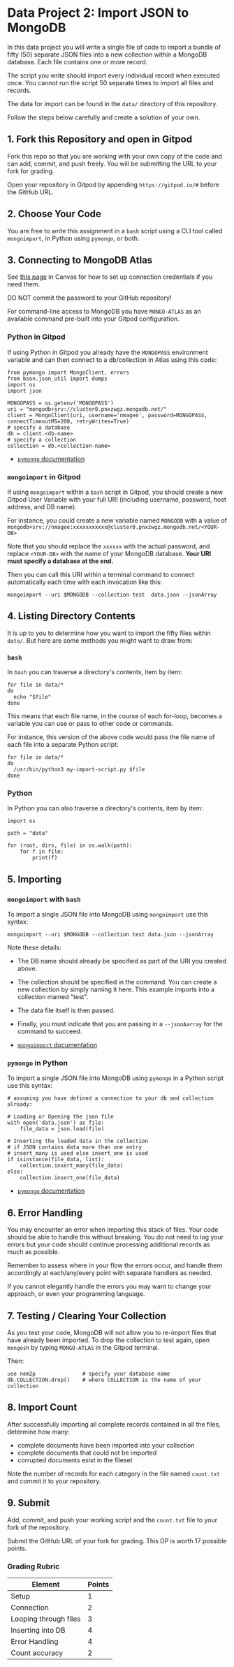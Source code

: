 # Data Project 2: Import JSON to MongoDB

In this data project you will write a single file of code to import a bundle of fifty (50) separate JSON files into a new collection within a MongoDB database. Each file contains one or more record.

The script you write should import every individual record when executed once. You cannot run the script 50 separate times to import all files and records.

The data for import can be found in the `data/` directory of this repository.

Follow the steps below carefully and create a solution of your own.

## 1. Fork this Repository and open in Gitpod

Fork this repo so that you are working with your own copy of the code and can add, commit, and push freely. You will be submitting the URL to your fork for grading.

Open your repository in Gitpod by appending `https://gitpod.io/#` before the GitHub URL.

## 2. Choose Your Code

You are free to write this assignment in a `bash` script using a CLI tool called `mongoimport`, in Python using `pymongo`,
or both.

## 3. Connecting to MongoDB Atlas

See [this page](https://canvas.its.virginia.edu/courses/105117/pages/mongodb-credentials) in Canvas for how to set up connection credentials if you need them.

DO NOT commit the password to your GitHub repository!

For command-line access to MongoDB you have `MONGO-ATLAS` as an available command pre-built into your Gitpod configuration.

### Python in Gitpod

If using Python in Gitpod you already have the `MONGOPASS` environment variable and can then connect to a db/collection in Atlas using this code:

```
from pymongo import MongoClient, errors
from bson.json_util import dumps
import os
import json

MONGOPASS = os.getenv('MONGOPASS')
uri = "mongodb+srv://cluster0.pnxzwgz.mongodb.net/"
client = MongoClient(uri, username='nmagee', password=MONGOPASS, connectTimeoutMS=200, retryWrites=True)
# specify a database
db = client.<db-name>
# specify a collection
collection = db.<collection-name>
```

- [`pymongo` documentation](https://pymongo.readthedocs.io/en/stable/)


### `mongoimport` in Gitpod

If using `mongoimport` within a `bash` script in Gitpod, you should create a new Gitpod User Variable with your full URI (including username, password, host address, and DB name).

For instance, you could create a new variable named `MONGODB` with a value of `mongodb+srv://nmagee:xxxxxxxxxxx@cluster0.pnxzwgz.mongodb.net/<YOUR-DB>`

Note that you should replace the `xxxxxx` with the actual password, and replace `<YOUR-DB>` with the name of your MongoDB database. **Your URI must specify a database at the end.**

Then you can call this URI within a terminal command to connect automatically each time with each invocation like this:

```
mongoimport --uri $MONGODB --collection test  data.json --jsonArray
```

## 4. Listing Directory Contents

It is up to you to determine how you want to import the fifty files within `data/`. But here are some methods you might want to draw from:

### `bash`

In `bash` you can traverse a directory's contents, item by item:

```
for file in data/*
do
  echo "$file"
done
```

This means that each file name, in the course of each for-loop, becomes a variable you can use or pass to other code or commands.

For instance, this version of the above code would pass the file name of each file into a separate Python script:

```
for file in data/*
do
  /usr/bin/python3 my-import-script.py $file
done
```

### Python

In Python you can also traverse a directory's contents, item by item:

```
import os

path = "data"

for (root, dirs, file) in os.walk(path):
    for f in file:
        print(f)
```

## 5. Importing

### `mongoimport` with `bash`

To import a single JSON file into MongoDB using `mongoimport` use this syntax:

```
mongoimport --uri $MONGODB --collection test data.json --jsonArray
```

Note these details:

- The DB name should already be specified as part of the URI you created above.
- The collection should be specified in the command. You can create a new collection by simply naming it here. This example imports into a collection mamed "test".
- The data file itself is then passed.
- Finally, you must indicate that you are passing in a `--jsonAarray` for the command to succeed.

- [`mongoimport` documentation](https://www.mongodb.com/docs/database-tools/mongoimport/)

### `pymongo` in Python

To import a single JSON file into MongoDB using `pymongo` in a Python script use this syntax:

```
# assuming you have defined a connection to your db and collection already:

# Loading or Opening the json file
with open('data.json') as file:
    file_data = json.load(file)
     
# Inserting the loaded data in the collection
# if JSON contains data more than one entry
# insert_many is used else insert_one is used
if isinstance(file_data, list):
    collection.insert_many(file_data)  
else:
    collection.insert_one(file_data)
```

- [`pymongo` documentation](https://pymongo.readthedocs.io/en/stable/)


## 6. Error Handling

You may encounter an error when importing this stack of files. Your code should be able to handle this without breaking. You do not need to log your errors but your code should continue processing additional records as much as possible.

Remember to assess where in your flow the errors occur, and handle them accordingly at each/any/every point with separate handlers as needed.

If you cannot elegantly handle the errors you may want to change your approach, or even your programming language.

## 7. Testing / Clearing Your Collection

As you test your code, MongoDB will not allow you to re-import files that have already been imported. To drop the collection to test again, open `mongosh` by typing `MONGO-ATLAS` in the Gitpod terminal.

Then:
```
use nem2p               # specify your database name
db.COLLECTION.drop()    # where COLLECTION is the name of your collection
```

## 8. Import Count

After successfully importing all complete records contained in all the files, determine how many:

- complete documents have been imported into your collection
- complete documents that could not be imported
- corrupted documents exist in the fileset 

Note the number of records for each category in the file named `count.txt` and commit it to your repository.


## 9. Submit

Add, commit, and push your working script and the `count.txt` file to your fork of the repository.

Submit the GitHub URL of your fork for grading. This DP is worth 17 possible points.

### Grading Rubric

| Element  | Points |
|---|---|
| Setup  | 1  |
| Connection  | 2  |
| Looping through files | 3  |
| Inserting into DB  | 4  |
| Error Handling  | 4  |
| Count accuracy  | 2  |
